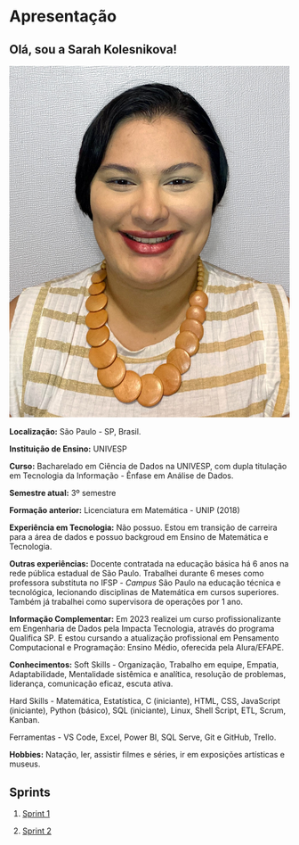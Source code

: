 # Apresentação

 ## Olá, sou a Sarah Kolesnikova! 
 ![Foto do arquivo pessoal](img/Sarah.jpg)

**Localização:** São Paulo - SP, Brasil.

**Instituição de Ensino:** UNIVESP

**Curso:** Bacharelado em Ciência de Dados na UNIVESP, com dupla titulação em  Tecnologia da Informação - Ênfase em Análise de Dados.

**Semestre atual:** 3º semestre

**Formação anterior:** Licenciatura em Matemática - UNIP (2018)

**Experiência em Tecnologia:** Não possuo. Estou em transição de carreira para a área de dados e possuo backgroud em Ensino de Matemática e Tecnologia.

**Outras experiências:** Docente contratada na educação básica há 6 anos na rede pública estadual de São Paulo. Trabalhei durante 6 meses como professora substituta no IFSP - *Campus* São Paulo na educação técnica e tecnológica, lecionando disciplinas de Matemática em cursos superiores. Também já trabalhei como supervisora de operações por 1 ano. 

**Informação Complementar:** Em 2023 realizei um curso profissionalizante em Engenharia de Dados pela Impacta Tecnologia, através do programa Qualifica SP. E estou cursando a atualização profissional em Pensamento Computacional e Programação: Ensino Médio, oferecida pela Alura/EFAPE. 

**Conhecimentos:**
Soft Skills - Organização, Trabalho em equipe, Empatia, Adaptabilidade, Mentalidade sistêmica e analítica, resolução de problemas, liderança, comunicação eficaz, escuta ativa. 

Hard Skills - Matemática, Estatística, C (iniciante), HTML, CSS, JavaScript (iniciante), Python (básico), SQL (iniciante), Linux, Shell Script, ETL, Scrum, Kanban. 

Ferramentas - VS Code, Excel, Power BI, SQL Serve, Git e GitHub, Trello. 

**Hobbies:** Natação, ler, assistir filmes e séries, ir em exposições artísticas e museus.


## Sprints 

1. [Sprint 1](Sprint-1/README.md)

2. [Sprint 2](Sprint-2/README.md) 
